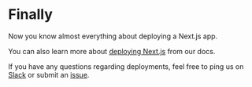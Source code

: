 # Finally

Now you know almost everything about deploying a Next.js app.

You can also learn more about [deploying Next.js](https://github.com/zeit/next.js#production-deployment) from our docs.

If you have any questions regarding deployments, feel free to ping us on [Slack](https://zeit.chat/) or submit an [issue](https://github.com/zeit/next.js/issues).